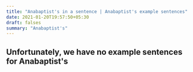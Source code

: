 ```yaml
---
title: "Anabaptist's in a sentence | Anabaptist's example sentences"
date: 2021-01-20T19:57:50+05:30
draft: falses
summary: "Anabaptist's"
---
```

## Unfortunately, we have no example sentences for Anabaptist's                 
